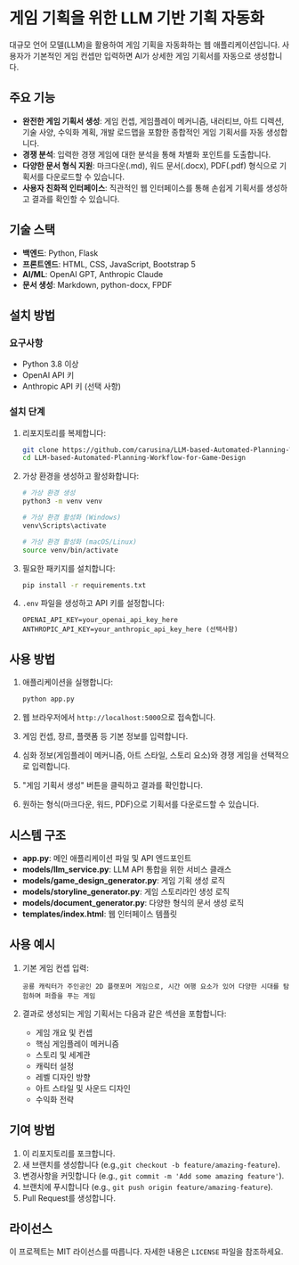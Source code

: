 # 게임 기획을 위한 LLM 기반 기획 자동화

대규모 언어 모델(LLM)을 활용하여 게임 기획을 자동화하는 웹 애플리케이션입니다. 사용자가 기본적인 게임 컨셉만 입력하면 AI가 상세한 게임 기획서를 자동으로 생성합니다.

## 주요 기능

- **완전한 게임 기획서 생성**: 게임 컨셉, 게임플레이 메커니즘, 내러티브, 아트 디렉션, 기술 사양, 수익화 계획, 개발 로드맵을 포함한 종합적인 게임 기획서를 자동 생성합니다.
- **경쟁 분석**: 입력한 경쟁 게임에 대한 분석을 통해 차별화 포인트를 도출합니다.
- **다양한 문서 형식 지원**: 마크다운(.md), 워드 문서(.docx), PDF(.pdf) 형식으로 기획서를 다운로드할 수 있습니다.
- **사용자 친화적 인터페이스**: 직관적인 웹 인터페이스를 통해 손쉽게 기획서를 생성하고 결과를 확인할 수 있습니다.

## 기술 스택

- **백엔드**: Python, Flask
- **프론트엔드**: HTML, CSS, JavaScript, Bootstrap 5
- **AI/ML**: OpenAI GPT, Anthropic Claude
- **문서 생성**: Markdown, python-docx, FPDF

## 설치 방법

### 요구사항

- Python 3.8 이상
- OpenAI API 키
- Anthropic API 키 (선택 사항)

### 설치 단계

1. 리포지토리를 복제합니다:
   ```bash
   git clone https://github.com/carusina/LLM-based-Automated-Planning-Workflow-for-Game-Design.git
   cd LLM-based-Automated-Planning-Workflow-for-Game-Design
   ```

2. 가상 환경을 생성하고 활성화합니다:
   ```bash
   # 가상 환경 생성
   python3 -m venv venv
   
   # 가상 환경 활성화 (Windows)
   venv\Scripts\activate
   
   # 가상 환경 활성화 (macOS/Linux)
   source venv/bin/activate
   ```

3. 필요한 패키지를 설치합니다:
   ```bash
   pip install -r requirements.txt
   ```

4. `.env` 파일을 생성하고 API 키를 설정합니다:
   ```
   OPENAI_API_KEY=your_openai_api_key_here
   ANTHROPIC_API_KEY=your_anthropic_api_key_here (선택사항)
   ```

## 사용 방법

1. 애플리케이션을 실행합니다:
   ```bash
   python app.py
   ```

2. 웹 브라우저에서 `http://localhost:5000`으로 접속합니다.

3. 게임 컨셉, 장르, 플랫폼 등 기본 정보를 입력합니다.

4. 심화 정보(게임플레이 메커니즘, 아트 스타일, 스토리 요소)와 경쟁 게임을 선택적으로 입력합니다.

5. "게임 기획서 생성" 버튼을 클릭하고 결과를 확인합니다.

6. 원하는 형식(마크다운, 워드, PDF)으로 기획서를 다운로드할 수 있습니다.

## 시스템 구조

- **app.py**: 메인 애플리케이션 파일 및 API 엔드포인트
- **models/llm_service.py**: LLM API 통합을 위한 서비스 클래스
- **models/game_design_generator.py**: 게임 기획 생성 로직
- **models/storyline_generator.py**: 게임 스토리라인 생성 로직
- **models/document_generator.py**: 다양한 형식의 문서 생성 로직
- **templates/index.html**: 웹 인터페이스 템플릿

## 사용 예시

1. 기본 게임 컨셉 입력:
   ```
   공룡 캐릭터가 주인공인 2D 플랫포머 게임으로, 시간 여행 요소가 있어 다양한 시대를 탐험하며 퍼즐을 푸는 게임
   ```

2. 결과로 생성되는 게임 기획서는 다음과 같은 섹션을 포함합니다:
   - 게임 개요 및 컨셉
   - 핵심 게임플레이 메커니즘
   - 스토리 및 세계관
   - 캐릭터 설정
   - 레벨 디자인 방향
   - 아트 스타일 및 사운드 디자인
   - 수익화 전략

## 기여 방법

1. 이 리포지토리를 포크합니다.
2. 새 브랜치를 생성합니다 (e.g.,`git checkout -b feature/amazing-feature`).
3. 변경사항을 커밋합니다 (e.g., `git commit -m 'Add some amazing feature'`).
4. 브랜치에 푸시합니다 (e.g., `git push origin feature/amazing-feature`).
5. Pull Request를 생성합니다.

## 라이선스

이 프로젝트는 MIT 라이선스를 따릅니다. 자세한 내용은 `LICENSE` 파일을 참조하세요.
